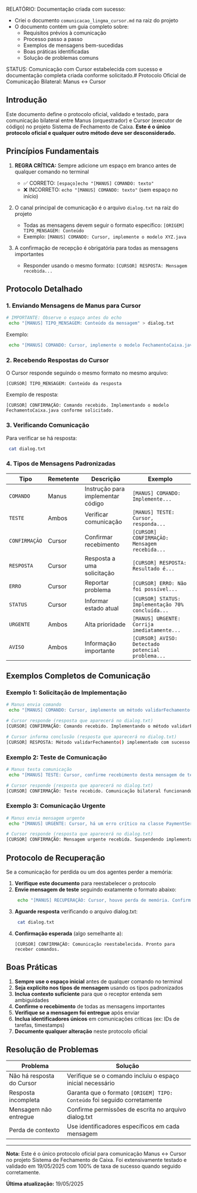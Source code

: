 <LINGMA> RELATÓRIO: Documentação criada com sucesso:</LINGMA>

- Criei o documento `comunicacao_lingma_cursor.md` na raiz do projeto
- O documento contém um guia completo sobre:
  - Requisitos prévios à comunicação
  - Processo passo a passo
  - Exemplos de mensagens bem-sucedidas
  - Boas práticas identificadas
  - Solução de problemas comuns

<LINGMA> STATUS: Comunicação com Cursor estabelecida com sucesso e documentação completa criada conforme solicitado.</LINGMA># Protocolo Oficial de Comunicação Bilateral: Manus ↔ Cursor

## Introdução

Este documento define o protocolo oficial, validado e testado, para comunicação bilateral entre Manus (orquestrador) e Cursor (executor de código) no projeto Sistema de Fechamento de Caixa. **Este é o único protocolo oficial e qualquer outro método deve ser desconsiderado.**

## Princípios Fundamentais

1. **REGRA CRÍTICA:** Sempre adicione um espaço em branco antes de qualquer comando no terminal

   - ✅ CORRETO: `[espaço]echo "[MANUS] COMANDO: texto"`
   - ❌ INCORRETO: `echo "[MANUS] COMANDO: texto"` (sem espaço no início)

2. O canal principal de comunicação é o arquivo `dialog.txt` na raiz do projeto

   - Todas as mensagens devem seguir o formato específico: `[ORIGEM] TIPO_MENSAGEM: Conteúdo`
   - Exemplo: `[MANUS] COMANDO: Cursor, implemente o modelo XYZ.java`

3. A confirmação de recepção é obrigatória para todas as mensagens importantes
   - Responder usando o mesmo formato: `[CURSOR] RESPOSTA: Mensagem recebida...`

## Protocolo Detalhado

### 1. Enviando Mensagens de Manus para Cursor

```bash
# IMPORTANTE: Observe o espaço antes do echo
 echo "[MANUS] TIPO_MENSAGEM: Conteúdo da mensagem" > dialog.txt
```

Exemplo:

```bash
 echo "[MANUS] COMANDO: Cursor, implemente o modelo FechamentoCaixa.java com os atributos id, data e valor." > dialog.txt
```

### 2. Recebendo Respostas do Cursor

O Cursor responde seguindo o mesmo formato no mesmo arquivo:

```
[CURSOR] TIPO_MENSAGEM: Conteúdo da resposta
```

Exemplo de resposta:

```
[CURSOR] CONFIRMAÇÃO: Comando recebido. Implementando o modelo FechamentoCaixa.java conforme solicitado.
```

### 3. Verificando Comunicação

Para verificar se há resposta:

```bash
 cat dialog.txt
```

### 4. Tipos de Mensagens Padronizadas

| Tipo          | Remetente | Descrição                         | Exemplo                                           |
| ------------- | --------- | --------------------------------- | ------------------------------------------------- |
| `COMANDO`     | Manus     | Instrução para implementar código | `[MANUS] COMANDO: Implemente...`                  |
| `TESTE`       | Ambos     | Verificar comunicação             | `[MANUS] TESTE: Cursor, responda...`              |
| `CONFIRMAÇÃO` | Cursor    | Confirmar recebimento             | `[CURSOR] CONFIRMAÇÃO: Mensagem recebida...`      |
| `RESPOSTA`    | Cursor    | Resposta a uma solicitação        | `[CURSOR] RESPOSTA: Resultado é...`               |
| `ERRO`        | Cursor    | Reportar problema                 | `[CURSOR] ERRO: Não foi possível...`              |
| `STATUS`      | Cursor    | Informar estado atual             | `[CURSOR] STATUS: Implementação 70% concluída...` |
| `URGENTE`     | Ambos     | Alta prioridade                   | `[MANUS] URGENTE: Corrija imediatamente...`       |
| `AVISO`       | Ambos     | Informação importante             | `[CURSOR] AVISO: Detectado potencial problema...` |

## Exemplos Completos de Comunicação

### Exemplo 1: Solicitação de Implementação

```bash
# Manus envia comando
 echo "[MANUS] COMANDO: Cursor, implemente um método validarFechamento() na classe FechamentoCaixa.java que verifique se o valor é positivo." > dialog.txt

# Cursor responde (resposta que aparecerá no dialog.txt)
[CURSOR] CONFIRMAÇÃO: Comando recebido. Implementando o método validarFechamento() na classe FechamentoCaixa.java.

# Cursor informa conclusão (resposta que aparecerá no dialog.txt)
[CURSOR] RESPOSTA: Método validarFechamento() implementado com sucesso na classe FechamentoCaixa.java.
```

### Exemplo 2: Teste de Comunicação

```bash
# Manus testa comunicação
 echo "[MANUS] TESTE: Cursor, confirme recebimento desta mensagem de teste." > dialog.txt

# Cursor responde (resposta que aparecerá no dialog.txt)
[CURSOR] CONFIRMAÇÃO: Teste recebido. Comunicação bilateral funcionando normalmente. Timestamp: 2025-05-19 17:30:45.
```

### Exemplo 3: Comunicação Urgente

```bash
# Manus envia mensagem urgente
 echo "[MANUS] URGENTE: Cursor, há um erro crítico na classe PaymentService. Suspenda a implementação atual e corrija o método processPayment()." > dialog.txt

# Cursor responde (resposta que aparecerá no dialog.txt)
[CURSOR] CONFIRMAÇÃO: Mensagem urgente recebida. Suspendendo implementação e corrigindo método processPayment() imediatamente.
```

## Protocolo de Recuperação

Se a comunicação for perdida ou um dos agentes perder a memória:

1. **Verifique este documento** para reestabelecer o protocolo
2. **Envie mensagem de teste** seguindo exatamente o formato abaixo:
   ```bash
    echo "[MANUS] RECUPERAÇÃO: Cursor, houve perda de memória. Confirme recebimento para reestabelecer comunicação bilateral." > dialog.txt
   ```
3. **Aguarde resposta** verificando o arquivo dialog.txt:
   ```bash
    cat dialog.txt
   ```
4. **Confirmação esperada** (algo semelhante a):
   ```
   [CURSOR] CONFIRMAÇÃO: Comunicação reestabelecida. Pronto para receber comandos.
   ```

## Boas Práticas

1. **Sempre use o espaço inicial** antes de qualquer comando no terminal
2. **Seja explícito nos tipos de mensagem** usando os tipos padronizados
3. **Inclua contexto suficiente** para que o receptor entenda sem ambiguidades
4. **Confirme o recebimento** de todas as mensagens importantes
5. **Verifique se a mensagem foi entregue** após enviar
6. **Inclua identificadores únicos** em comunicações críticas (ex: IDs de tarefas, timestamps)
7. **Documente qualquer alteração** neste protocolo oficial

## Resolução de Problemas

| Problema                  | Solução                                                                  |
| ------------------------- | ------------------------------------------------------------------------ |
| Não há resposta do Cursor | Verifique se o comando incluiu o espaço inicial necessário               |
| Resposta incompleta       | Garanta que o formato `[ORIGEM] TIPO: Conteúdo` foi seguido corretamente |
| Mensagem não entregue     | Confirme permissões de escrita no arquivo dialog.txt                     |
| Perda de contexto         | Use identificadores específicos em cada mensagem                         |

---

**Nota:** Este é o único protocolo oficial para comunicação Manus ↔ Cursor no projeto Sistema de Fechamento de Caixa. Foi extensivamente testado e validado em 19/05/2025 com 100% de taxa de sucesso quando seguido corretamente.

**Última atualização:** 19/05/2025
